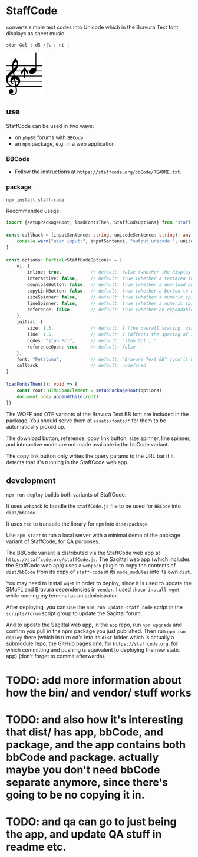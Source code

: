 # StaffCode

converts simple text codes into Unicode which in the Bravura Text font displays as sheet music

```
ston Gcl ; d5 /|\ ; nt ;
```

<img src="/github/readme.svg"/>

## use

StaffCode can be used in two ways:

- on `phpBB` forums with `BBCode`
- an `npm` package, e.g. in a web application

### BBCode

- Follow the instructions at `https://staffcode.org/bbCode/README.txt`.

### package

```shell
npm install staff-code
```

Recommended usage:

```ts
import {setupPackageRoot, loadFontsThen, StaffCodeOptions} from "staff-code"

const callback = (inputSentence: string, unicodeSentence: string): any => {
    console.warn("user input:", inputSentence, "output unicode:", unicodeSentence)
}

const options: Partial<StaffCodeOptions> = {
    ui: {
        inline: true,           // default: false (whether the display appears as a <span> or a <div>)
        interactive: false,     // default: true (whether a textarea input for instantly changing the display appears)
        downloadButton: false,  // default: true (whether a download button for a vectorized SVG appears)
        copyLinkButton: false,  // default: true (whether a button to add query params to the URL for the current codes and then copy the link)
        sizeSpinner: false,     // default: true (whether a numeric spinner appears to adjust the size)
        lineSpinner: false,     // default: true (whether a numeric spinner appears to adjust the line height)
        reference: false        // default: true (whether an expandable reference which you can click to insert codes appears)
    },
    initial: {
        size: 1.3,              // default: 1 (the overall scaling, via the font-size attribute)
        line: 1.5,              // default: 2 (affects the spacing of staves, via the line-height attribute)
        codes: "ston Fcl",      // default: "ston Gcl ; "
        referenceOpen: true     // default: false
    },
    font: "Petaluma",           // default: "Bravura Text BB" (you'll have to move a custom font to assets/fonts)
    callback,                   // default: undefined
}

loadFontsThen((): void => {
    const root: HTMLSpanElement = setupPackageRoot(options)
    document.body.appendChild(root)
})
```

The WOFF and OTF variants of the Bravura Text BB font are included in the package. You should serve them
at `assets/fonts/*` for them to be automatically picked up.

The download button, reference, copy link button, size spinner, line spinner, and interactive mode are not made
available in the bbCode variant.

The copy link button only writes the query params to the URL bar if it detects that it's running in the StaffCode web
app.

## development

`npm run deploy` builds both variants of StaffCode.

It uses `webpack` to bundle the `staffCode.js` file to be used for `BBCode` into `dist/bbCode`.

It uses `tsc` to transpile the library for `npm` into `dist/package`.

Use `npm start` to run a local server with a minimal demo of the package variant of StaffCode, for QA purposes.

The BBCode variant is distributed via the StaffCode web app at `https://staffcode.org/staffCode.js`. The
Sagittal web app (which includes the StaffCode web app) uses a `webpack` plugin to copy the contents of `dist/bbCode`
from its copy of `staff-code` in its `node_modules` into its own `dist`.

You may need to install `wget` in order to deploy, since it is used to update the SMuFL and Bravura dependencies
in `vendor`. I used `choco install wget` while running my terminal as an administrator.

After deploying, you can use the `npm run update-staff-code` script in the `scripts/forum` script group to update the
Sagittal forum.

And to update the Sagittal web app, in the `app` repo, run `npm upgrade` and confirm you pull in the npm package you
just published. Then run `npm run deploy` there (which in turn cd's into its `dist` folder which is actually a submodule
repo, the GitHub pages one, for `https://staffcode.org`, for which committing and pushing is equivalent to
deploying the new static app) (don't forget to commit afterwards).

# TODO: add more information about how the bin/ and vendor/ stuff works

# TODO: and also how it's interesting that dist/ has app, bbCode, and package, and the app contains both bbCode and package. actually maybe you don't need bbCode separate anymore, since there's going to be no copying it in.

# TODO: and qa can go to just being the app, and update QA stuff in readme etc.
